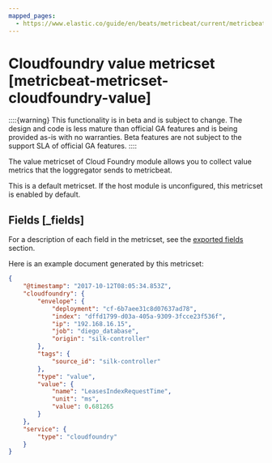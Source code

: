 ```yaml
---
mapped_pages:
  - https://www.elastic.co/guide/en/beats/metricbeat/current/metricbeat-metricset-cloudfoundry-value.html
---
```


<!-- This file is generated! See scripts/mage/docs_collector.go -->

# Cloudfoundry value metricset [metricbeat-metricset-cloudfoundry-value]

::::{warning}
This functionality is in beta and is subject to change. The design and code is less mature than official GA features and is being provided as-is with no warranties. Beta features are not subject to the support SLA of official GA features.
::::


The value metricset of Cloud Foundry module allows you to collect value metrics that the loggregator sends to metricbeat.

This is a default metricset. If the host module is unconfigured, this metricset is enabled by default.

## Fields [_fields]

For a description of each field in the metricset, see the [exported fields](/reference/metricbeat/exported-fields-cloudfoundry.md) section.

Here is an example document generated by this metricset:

```json
{
    "@timestamp": "2017-10-12T08:05:34.853Z",
    "cloudfoundry": {
        "envelope": {
            "deployment": "cf-6b7aee31c8d07637ad78",
            "index": "dffd1799-d03a-405a-9309-3fcce23f536f",
            "ip": "192.168.16.15",
            "job": "diego_database",
            "origin": "silk-controller"
        },
        "tags": {
            "source_id": "silk-controller"
        },
        "type": "value",
        "value": {
            "name": "LeasesIndexRequestTime",
            "unit": "ms",
            "value": 0.681265
        }
    },
    "service": {
        "type": "cloudfoundry"
    }
}
```
